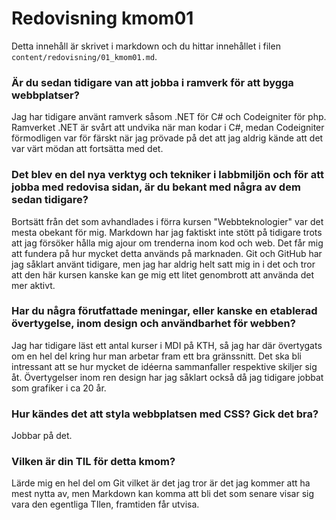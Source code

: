 ---
---
Redovisning kmom01
=========================

Detta innehåll är skrivet i markdown och du hittar innehållet i filen `content/redovisning/01_kmom01.md`.


### Är du sedan tidigare van att jobba i ramverk för att bygga webbplatser?
Jag har tidigare använt ramverk såsom .NET för C# och Codeigniter för php. Ramverket .NET är svårt att undvika när man kodar i C#, medan Codeigniter förmodligen var för färskt när jag prövade på det att jag aldrig kände att det var värt mödan att fortsätta med det.

### Det blev en del nya verktyg och tekniker i labbmiljön och för att jobba med redovisa sidan, är du bekant med några av dem sedan tidigare?
Bortsätt från det som avhandlades i förra kursen "Webbteknologier" var det mesta obekant för mig. Markdown har jag faktiskt inte stött på tidigare trots att jag försöker hålla mig ajour om trenderna inom kod och web. Det får mig att fundera på hur mycket detta används på marknaden. Git och GitHub har jag såklart använt tidigare, men jag har aldrig helt satt mig in i det och tror att den här kursen kanske kan ge mig ett litet genombrott att använda det mer aktivt.

### Har du några förutfattade meningar, eller kanske en etablerad övertygelse, inom design och användbarhet för webben?
Jag har tidigare läst ett antal kurser i MDI på KTH, så jag har där övertygats om en hel del kring hur man arbetar fram ett bra gränssnitt. Det ska bli intressant att se hur mycket de idéerna sammanfaller respektive skiljer sig åt.
Övertygelser inom ren design har jag såklart också då jag tidigare jobbat som grafiker i ca 20 år. 

### Hur kändes det att styla webbplatsen med CSS? Gick det bra?
Jobbar på det.

### Vilken är din TIL för detta kmom?
Lärde mig en hel del om Git vilket är det jag tror är det jag kommer att ha mest nytta av, men Markdown kan komma att bli det som senare visar sig vara den egentliga TIlen, framtiden får utvisa.
